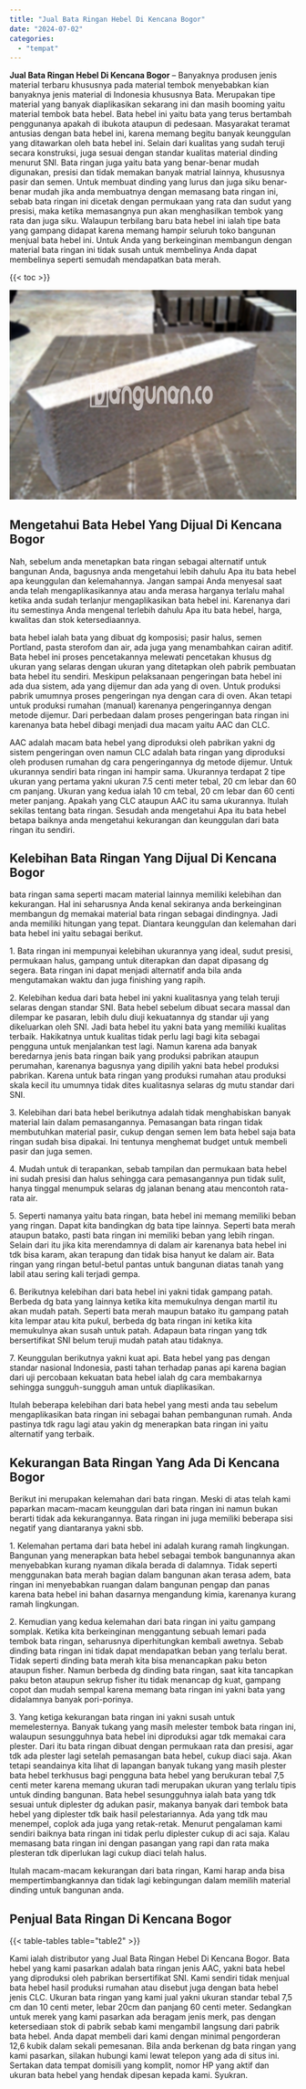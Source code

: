 ```yaml
---
title: "Jual Bata Ringan Hebel Di Kencana Bogor"
date: "2024-07-02"
categories: 
  - "tempat"
---
```


**Jual Bata Ringan Hebel Di Kencana Bogor** – Banyaknya produsen jenis material terbaru khususnya pada material tembok menyebabkan kian banyaknya jenis material di Indonesia khususnya Bata. Merupakan tipe material yang banyak diaplikasikan sekarang ini dan masih booming yaitu material tembok bata hebel. Bata hebel ini yaitu bata yang terus bertambah penggunanya apakah di ibukota ataupun di pedesaan. Masyarakat teramat antusias dengan bata hebel ini, karena memang begitu banyak keunggulan yang ditawarkan oleh bata hebel ini. Selain dari kualitas yang sudah teruji secara konstruksi, juga sesuai dengan standar kualitas material dinding menurut SNI. Bata ringan juga yaitu bata yang benar-benar mudah digunakan, presisi dan tidak memakan banyak matrial lainnya, khususnya pasir dan semen. Untuk membuat dinding yang lurus dan juga siku benar-benar mudah jika anda membuatnya dengan memasang bata ringan ini, sebab bata ringan ini dicetak dengan permukaan yang rata dan sudut yang presisi, maka ketika memasangnya pun akan menghasilkan tembok yang rata dan juga siku. Walaupun terbilang baru bata hebel ini ialah tipe bata yang gampang didapat karena memang hampir seluruh toko bangunan menjual bata hebel ini. Untuk Anda yang berkeinginan membangun dengan material bata ringan ini tidak susah untuk membelinya Anda dapat membelinya seperti semudah mendapatkan bata merah.

{{< toc >}}

![Jual Bata Ringan Hebel Di Kencana Bogor](/images/jual-hebel-murah-01.png)

## Mengetahui Bata Hebel Yang Dijual Di Kencana Bogor

Nah, sebelum anda menetapkan bata ringan sebagai alternatif untuk bangunan Anda, bagusnya anda mengetahui lebih dahulu Apa itu bata hebel apa keunggulan dan kelemahannya. Jangan sampai Anda menyesal saat anda telah mengaplikasikannya atau anda merasa harganya terlalu mahal ketika anda sudah terlanjur mengaplikasikan bata hebel ini. Karenanya dari itu semestinya Anda mengenal terlebih dahulu Apa itu bata hebel, harga, kwalitas dan stok ketersediaannya.

bata hebel ialah bata yang dibuat dg komposisi; pasir halus, semen Portland, pasta sterofom dan air, ada juga yang menambahkan cairan aditif. Bata hebel ini proses pencetakannya melewati pencetakan khusus dg ukuran yang selaras dengan ukuran yang ditetapkan oleh pabrik pembuatan bata hebel itu sendiri. Meskipun pelaksanaan pengeringan bata hebel ini ada dua sistem, ada yang dijemur dan ada yang di oven. Untuk produksi pabrik umumnya proses pengeringan nya dengan cara di oven. Akan tetapi untuk produksi rumahan (manual) karenanya pengeringannya dengan metode dijemur. Dari perbedaan dalam proses pengeringan bata ringan ini karenanya bata hebel dibagi menjadi dua macam yaitu AAC dan CLC.

AAC adalah macam bata hebel yang diproduksi oleh pabrikan yakni dg sistem pengeringan oven namun CLC adalah bata ringan yang diproduksi oleh produsen rumahan dg cara pengeringannya dg metode dijemur. Untuk ukurannya sendiri bata ringan ini hampir sama. Ukurannya terdapat 2 tipe ukuran yang pertama yakni ukuran 7.5 centi meter tebal, 20 cm lebar dan 60 cm panjang. Ukuran yang kedua ialah 10 cm tebal, 20 cm lebar dan 60 centi meter panjang. Apakah yang CLC ataupun AAC itu sama ukurannya. Itulah sekilas tentang bata ringan. Sesudah anda mengetahui Apa itu bata hebel betapa baiknya anda mengetahui kekurangan dan keunggulan dari bata ringan itu sendiri.

## Kelebihan Bata Ringan Yang Dijual Di Kencana Bogor

bata ringan sama seperti macam material lainnya memiliki kelebihan dan kekurangan. Hal ini seharusnya Anda kenal sekiranya anda berkeinginan membangun dg memakai material bata ringan sebagai dindingnya. Jadi anda memiliki hitungan yang tepat. Diantara keunggulan dan kelemahan dari bata hebel ini yaitu sebagai berikut.

1\. Bata ringan ini mempunyai kelebihan ukurannya yang ideal, sudut presisi, permukaan halus, gampang untuk diterapkan dan dapat dipasang dg segera. Bata ringan ini dapat menjadi alternatif anda bila anda mengutamakan waktu dan juga finishing yang rapih.

2\. Kelebihan kedua dari bata hebel ini yakni kualitasnya yang telah teruji selaras dengan standar SNI. Bata hebel sebelum dibuat secara massal dan dilempar ke pasaran, lebih dulu diuji kekuatannya dg standar uji yang dikeluarkan oleh SNI. Jadi bata hebel itu yakni bata yang memiliki kualitas terbaik. Hakikatnya untuk kualitas tidak perlu lagi bagi kita sebagai pengguna untuk menjalankan test lagi. Namun karena ada banyak beredarnya jenis bata ringan baik yang produksi pabrikan ataupun perumahan, karenanya bagusnya yang dipilih yakni bata hebel produksi pabrikan. Karena untuk bata ringan yang produksi rumahan atau produksi skala kecil itu umumnya tidak dites kualitasnya selaras dg mutu standar dari SNI.

3\. Kelebihan dari bata hebel berikutnya adalah tidak menghabiskan banyak material lain dalam pemasangannya. Pemasangan bata ringan tidak membutuhkan material pasir, cukup dengan semen lem bata hebel saja bata ringan sudah bisa dipakai. Ini tentunya menghemat budget untuk membeli pasir dan juga semen.

4\. Mudah untuk di terapankan, sebab tampilan dan permukaan bata hebel ini sudah presisi dan halus sehingga cara pemasangannya pun tidak sulit, hanya tinggal menumpuk selaras dg jalanan benang atau mencontoh rata-rata air.

5\. Seperti namanya yaitu bata ringan, bata hebel ini memang memiliki beban yang ringan. Dapat kita bandingkan dg bata tipe lainnya. Seperti bata merah ataupun batako, pasti bata ringan ini memiliki beban yang lebih ringan. Selain dari itu jika kita merendamnya di dalam air karenanya bata hebel ini tdk bisa karam, akan terapung dan tidak bisa hanyut ke dalam air. Bata ringan yang ringan betul-betul pantas untuk bangunan diatas tanah yang labil atau sering kali terjadi gempa.

6\. Berikutnya kelebihan dari bata hebel ini yakni tidak gampang patah. Berbeda dg bata yang lainnya ketika kita memukulnya dengan martil itu akan mudah patah. Seperti bata merah maupun batako itu gampang patah kita lempar atau kita pukul, berbeda dg bata ringan ini ketika kita memukulnya akan susah untuk patah. Adapaun bata ringan yang tdk bersertifikat SNI belum teruji mudah patah atau tidaknya.

7\. Keunggulan berikutnya yakni kuat api. Bata hebel yang pas dengan standar nasional Indonesia, pasti tahan terhadap panas api karena bagian dari uji percobaan kekuatan bata hebel ialah dg cara membakarnya sehingga sungguh-sungguh aman untuk diaplikasikan.

Itulah beberapa kelebihan dari bata hebel yang mesti anda tau sebelum mengaplikasikan bata ringan ini sebagai bahan pembangunan rumah. Anda pastinya tdk ragu lagi atau yakin dg menerapkan bata ringan ini yaitu alternatif yang terbaik.

## Kekurangan Bata Ringan Yang Ada Di Kencana Bogor

Berikut ini merupakan kelemahan dari bata ringan. Meski di atas telah kami paparkan macam-macam keunggulan dari bata ringan ini namun bukan berarti tidak ada kekurangannya. Bata ringan ini juga memiliki beberapa sisi negatif yang diantaranya yakni sbb.

1\. Kelemahan pertama dari bata hebel ini adalah kurang ramah lingkungan. Bangunan yang menerapkan bata hebel sebagai tembok bangunannya akan menyebabkan kurang nyaman dikala berada di dalamnya. Tidak seperti menggunakan bata merah bagian dalam bangunan akan terasa adem, bata ringan ini menyebabkan ruangan dalam bangunan pengap dan panas karena bata hebel ini bahan dasarnya mengandung kimia, karenanya kurang ramah lingkungan.

2\. Kemudian yang kedua kelemahan dari bata ringan ini yaitu gampang somplak. Ketika kita berkeinginan menggantung sebuah lemari pada tembok bata ringan, seharusnya diperhitungkan kembali awetnya. Sebab dinding bata ringan ini tidak dapat mendapatkan beban yang terlalu berat. Tidak seperti dinding bata merah kita bisa menancapkan paku beton ataupun fisher. Namun berbeda dg dinding bata ringan, saat kita tancapkan paku beton ataupun sekrup fisher itu tidak menancap dg kuat, gampang copot dan mudah sempal karena memang bata ringan ini yakni bata yang didalamnya banyak pori-porinya.

3\. Yang ketiga kekurangan bata ringan ini yakni susah untuk memelesternya. Banyak tukang yang masih melester tembok bata ringan ini, walaupun sesungguhnya bata hebel ini diproduksi agar tdk memakai cara plester. Dari itu bata ringan dibuat dengan permukaan rata dan presisi, agar tdk ada plester lagi setelah pemasangan bata hebel, cukup diaci saja. Akan tetapi seandainya kita lihat di lapangan banyak tukang yang masih plester bata hebel terkhusus bagi pengguna bata hebel yang berukuran tebal 7,5 centi meter karena memang ukuran tadi merupakan ukuran yang terlalu tipis untuk dinding bangunan. Bata hebel sesungguhnya ialah bata yang tdk sesuai untuk diplester dg adukan pasir, makanya banyak dari tembok bata hebel yang diplester tdk baik hasil pelestariannya. Ada yang tdk mau menempel, coplok ada juga yang retak-retak. Menurut pengalaman kami sendiri baiknya bata ringan ini tidak perlu diplester cukup di aci saja. Kalau memasang bata ringan ini dengan pasangan yang rapi dan rata maka plesteran tdk diperlukan lagi cukup diaci telah halus.

Itulah macam-macam kekurangan dari bata ringan, Kami harap anda bisa mempertimbangkannya dan tidak lagi kebingungan dalam memilih material dinding untuk bangunan anda.

## Penjual Bata Ringan Di Kencana Bogor

{{< table-tables table="table2" >}}

Kami ialah distributor yang Jual Bata Ringan Hebel Di Kencana Bogor. Bata hebel yang kami pasarkan adalah bata ringan jenis AAC, yakni bata hebel yang diproduksi oleh pabrikan bersertifikat SNI. Kami sendiri tidak menjual bata hebel hasil produksi rumahan atau disebut juga dengan bata hebel jenis CLC. Ukuran bata ringan yang kami jual yakni ukuran standar tebal 7,5 cm dan 10 centi meter, lebar 20cm dan panjang 60 centi meter. Sedangkan untuk merek yang kami pasarkan ada beragam jenis merk, pas dengan ketersediaan stok di pabrik sebab kami mengambil langsung dari pabrik bata hebel. Anda dapat membeli dari kami dengan minimal pengorderan 12,6 kubik dalam sekali pemesanan. Bila anda berkenan dg bata ringan yang kami pasarkan, silakan hubungi kami lewat telepon yang ada di situs ini. Sertakan data tempat domisili yang komplit, nomor HP yang aktif dan ukuran bata hebel yang hendak dipesan kepada kami. Syukran.
